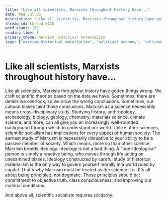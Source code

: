 ```yaml
---
title: "Like all scientists, Marxists throughout history have..."
date: Wed Jul 06
description: "Like all scientists, Marxists throughout history have gotten things wrong. We craft scientific theories based on the data we have."
thread_id: thread_0135
word_count: 199
reading_time: 1
primary_theme: marxism_historical materialism
tags: ["marxism_historical materialism", "political economy", "cultural criticism", "organizational theory"]
---
```


# Like all scientists, Marxists throughout history have...

Like all scientists, Marxists throughout history have gotten things wrong. We craft scientific theories based on the data we have. Sometimes, there are details we overlook, so we draw the wrong conclusions. Sometimes, our cultural biases taint those conclusions. Marxism as a science necessarily means cross-disciplinary study. Studying history, anthropology, archaeology, biology, geology, chemistry, materials science, climate science, and more, can all give you an increasingly well-rounded background through which to understand our world. Unlike other sciences, scientific socialism has implications for every aspect of human society. The earnest study of Marxism is necessarily disruptive to your ability to be a passive member of society. Which means, more so than other science, Marxism breeds ideology. Ideology is not a bad thing. A "non-ideological" person is simply a reactive being, who moves through life acting on unexamined biases. Ideology constructed by careful study of historical materialism is the only way to govern yourself morally in a world ruled by capital. That's why Marxism must be treated as the science it is. It's all about being principled, not dogmatic. Those principles should be: commitment to objective truth, class consciousness, and improving our material conditions.

And above all, scientific socialism requires solidarity.
